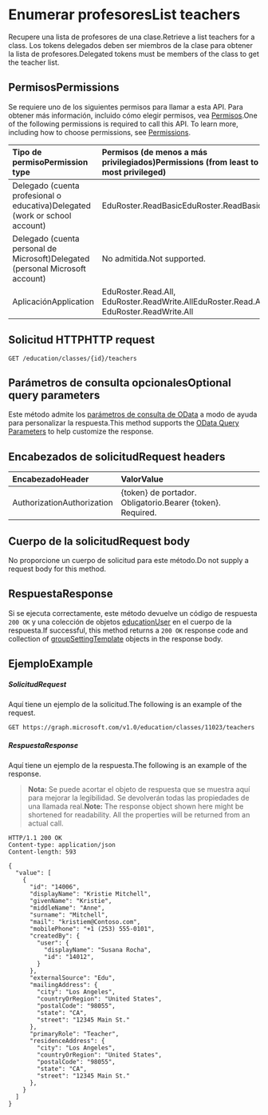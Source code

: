 # <a name="list-teachers"></a><span data-ttu-id="c94f1-101">Enumerar profesores</span><span class="sxs-lookup"><span data-stu-id="c94f1-101">List teachers</span></span>

<span data-ttu-id="c94f1-102">Recupere una lista de profesores de una clase.</span><span class="sxs-lookup"><span data-stu-id="c94f1-102">Retrieve a list teachers for a class.</span></span> <span data-ttu-id="c94f1-103">Los tokens delegados deben ser miembros de la clase para obtener la lista de profesores.</span><span class="sxs-lookup"><span data-stu-id="c94f1-103">Delegated tokens must be members of the class to get the teacher list.</span></span>

## <a name="permissions"></a><span data-ttu-id="c94f1-104">Permisos</span><span class="sxs-lookup"><span data-stu-id="c94f1-104">Permissions</span></span>
<span data-ttu-id="c94f1-p102">Se requiere uno de los siguientes permisos para llamar a esta API. Para obtener más información, incluido cómo elegir permisos, vea [Permisos](../../../concepts/permissions_reference.md).</span><span class="sxs-lookup"><span data-stu-id="c94f1-p102">One of the following permissions is required to call this API. To learn more, including how to choose permissions, see [Permissions](../../../concepts/permissions_reference.md).</span></span>

|<span data-ttu-id="c94f1-107">Tipo de permiso</span><span class="sxs-lookup"><span data-stu-id="c94f1-107">Permission type</span></span>      | <span data-ttu-id="c94f1-108">Permisos (de menos a más privilegiados)</span><span class="sxs-lookup"><span data-stu-id="c94f1-108">Permissions (from least to most privileged)</span></span>              |
|:--------------------|:---------------------------------------------------------|
|<span data-ttu-id="c94f1-109">Delegado (cuenta profesional o educativa)</span><span class="sxs-lookup"><span data-stu-id="c94f1-109">Delegated (work or school account)</span></span> |  <span data-ttu-id="c94f1-110">EduRoster.ReadBasic</span><span class="sxs-lookup"><span data-stu-id="c94f1-110">EduRoster.ReadBasic</span></span>  |
|<span data-ttu-id="c94f1-111">Delegado (cuenta personal de Microsoft)</span><span class="sxs-lookup"><span data-stu-id="c94f1-111">Delegated (personal Microsoft account)</span></span> |   <span data-ttu-id="c94f1-112">No admitida.</span><span class="sxs-lookup"><span data-stu-id="c94f1-112">Not supported.</span></span>  |
|<span data-ttu-id="c94f1-113">Aplicación</span><span class="sxs-lookup"><span data-stu-id="c94f1-113">Application</span></span> | <span data-ttu-id="c94f1-114">EduRoster.Read.All, EduRoster.ReadWrite.All</span><span class="sxs-lookup"><span data-stu-id="c94f1-114">EduRoster.Read.All, EduRoster.ReadWrite.All</span></span> | 

## <a name="http-request"></a><span data-ttu-id="c94f1-115">Solicitud HTTP</span><span class="sxs-lookup"><span data-stu-id="c94f1-115">HTTP request</span></span>
<!-- { "blockType": "ignored" } -->
```http
GET /education/classes/{id}/teachers
```
## <a name="optional-query-parameters"></a><span data-ttu-id="c94f1-116">Parámetros de consulta opcionales</span><span class="sxs-lookup"><span data-stu-id="c94f1-116">Optional query parameters</span></span>
<span data-ttu-id="c94f1-117">Este método admite los [parámetros de consulta de OData](http://graph.microsoft.io/docs/overview/query_parameters) a modo de ayuda para personalizar la respuesta.</span><span class="sxs-lookup"><span data-stu-id="c94f1-117">This method supports the [OData Query Parameters](http://graph.microsoft.io/docs/overview/query_parameters) to help customize the response.</span></span>

## <a name="request-headers"></a><span data-ttu-id="c94f1-118">Encabezados de solicitud</span><span class="sxs-lookup"><span data-stu-id="c94f1-118">Request headers</span></span>
| <span data-ttu-id="c94f1-119">Encabezado</span><span class="sxs-lookup"><span data-stu-id="c94f1-119">Header</span></span>       | <span data-ttu-id="c94f1-120">Valor</span><span class="sxs-lookup"><span data-stu-id="c94f1-120">Value</span></span> |
|:---------------|:--------|
| <span data-ttu-id="c94f1-121">Authorization</span><span class="sxs-lookup"><span data-stu-id="c94f1-121">Authorization</span></span>  | <span data-ttu-id="c94f1-p103">{token} de portador. Obligatorio.</span><span class="sxs-lookup"><span data-stu-id="c94f1-p103">Bearer {token}. Required.</span></span>  |

## <a name="request-body"></a><span data-ttu-id="c94f1-124">Cuerpo de la solicitud</span><span class="sxs-lookup"><span data-stu-id="c94f1-124">Request body</span></span>
<span data-ttu-id="c94f1-125">No proporcione un cuerpo de solicitud para este método.</span><span class="sxs-lookup"><span data-stu-id="c94f1-125">Do not supply a request body for this method.</span></span>
## <a name="response"></a><span data-ttu-id="c94f1-126">Respuesta</span><span class="sxs-lookup"><span data-stu-id="c94f1-126">Response</span></span>
<span data-ttu-id="c94f1-127">Si se ejecuta correctamente, este método devuelve un código de respuesta `200 OK` y una colección de objetos [educationUser](../resources/educationuser.md) en el cuerpo de la respuesta.</span><span class="sxs-lookup"><span data-stu-id="c94f1-127">If successful, this method returns a `200 OK` response code and collection of [groupSettingTemplate](../resources/educationuser.md) objects in the response body.</span></span>
## <a name="example"></a><span data-ttu-id="c94f1-128">Ejemplo</span><span class="sxs-lookup"><span data-stu-id="c94f1-128">Example</span></span>
##### <a name="request"></a><span data-ttu-id="c94f1-129">Solicitud</span><span class="sxs-lookup"><span data-stu-id="c94f1-129">Request</span></span>
<span data-ttu-id="c94f1-130">Aquí tiene un ejemplo de la solicitud.</span><span class="sxs-lookup"><span data-stu-id="c94f1-130">The following is an example of the request.</span></span>
<!-- {
  "blockType": "request",
  "name": "get_teachers"
}-->
```http
GET https://graph.microsoft.com/v1.0/education/classes/11023/teachers
```
##### <a name="response"></a><span data-ttu-id="c94f1-131">Respuesta</span><span class="sxs-lookup"><span data-stu-id="c94f1-131">Response</span></span>
<span data-ttu-id="c94f1-132">Aquí tiene un ejemplo de la respuesta.</span><span class="sxs-lookup"><span data-stu-id="c94f1-132">The following is an example of the response.</span></span> 

><span data-ttu-id="c94f1-p104">**Nota:** Se puede acortar el objeto de respuesta que se muestra aquí para mejorar la legibilidad. Se devolverán todas las propiedades de una llamada real.</span><span class="sxs-lookup"><span data-stu-id="c94f1-p104">**Note:** The response object shown here might be shortened for readability. All the properties will be returned from an actual call.</span></span>

<!-- {
  "blockType": "response",
  "truncated": true,
  "@odata.type": "microsoft.graph.educationUser",
  "isCollection": true
} -->
```http
HTTP/1.1 200 OK
Content-type: application/json
Content-length: 593

{
  "value": [
    {
      "id": "14006",
      "displayName": "Kristie Mitchell",
      "givenName": "Kristie",
      "middleName": "Anne",
      "surname": "Mitchell",
      "mail": "kristiem@Contoso.com",
      "mobilePhone": "+1 (253) 555-0101",
      "createdBy": {
        "user": {
          "displayName": "Susana Rocha",
          "id": "14012",
        }
      },
      "externalSource": "Edu",
      "mailingAddress": {
        "city": "Los Angeles",
        "countryOrRegion": "United States",
        "postalCode": "98055",
        "state": "CA",
        "street": "12345 Main St."
      },
      "primaryRole": "Teacher",
      "residenceAddress": {
        "city": "Los Angeles",
        "countryOrRegion": "United States",
        "postalCode": "98055",
        "state": "CA",
        "street": "12345 Main St."
      },
    }
  ]
}
```

<!-- uuid: 8fcb5dbc-d5aa-4681-8e31-b001d5168d79
2015-10-25 14:57:30 UTC -->
<!-- {
  "type": "#page.annotation",
  "description": "List teachers",
  "keywords": "",
  "section": "documentation",
  "tocPath": ""
}-->